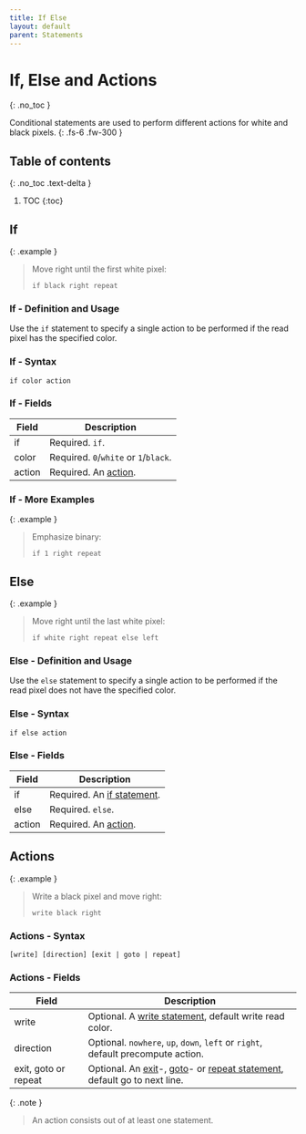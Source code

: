 ```yaml
---
title: If Else
layout: default
parent: Statements
---
```


# If, Else and Actions
{: .no_toc }

Conditional statements are used to perform different actions for white and black pixels.
{: .fs-6 .fw-300 }

## Table of contents
{: .no_toc .text-delta }

1. TOC
{:toc}

## If

{: .example }
> Move right until the first white pixel:
>
> ```btml
> if black right repeat
> ```

### If - Definition and Usage

Use the `if` statement to specify a single action to be performed if the read pixel has the specified color.

### If - Syntax

```ebnf
if color action
```

### If - Fields

Field | Description
-- | --
if | Required. `if`.
color | Required. `0`/`white` or `1`/`black`.
action | Required. An [action](#actions).

### If - More Examples

{: .example }
> Emphasize binary:
>
> ```btml
> if 1 right repeat
> ```

## Else

{: .example }
> Move right until the last white pixel:
>
> ```btml
> if white right repeat else left
> ```

### Else - Definition and Usage

Use the `else` statement to specify a single action to be performed if the read pixel does not have the specified color.

### Else - Syntax

```ebnf
if else action
```

### Else - Fields

Field | Description
-- | --
if | Required. An [if statement](#if).
else | Required. `else`.
action | Required. An [action](#actions).

## Actions

{: .example }
> Write a black pixel and move right:
>
> ```btml
> write black right
> ```

### Actions - Syntax

```ebnf
[write] [direction] [exit | goto | repeat]
```

### Actions - Fields

Field | Description
-- | --
write | Optional. A [write statement](write), default write read color.
direction | Optional. `nowhere`, `up`, `down`, `left` or `right`, default precompute action.
exit, goto or repeat | Optional. An [exit](exit#exit)-, [goto](goto#goto)- or [repeat statement](goto#repeat), default go to next line.

{: .note }
> An action consists out of at least one statement.